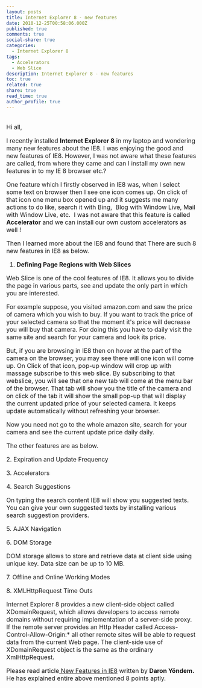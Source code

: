 ```yaml
---
layout: posts
title: Internet Explorer 8 - new features
date: 2010-12-25T00:58:06.000Z
published: true
comments: true
social-share: true
categories:
  - Internet Explorer 8
tags:
  - Accelerators
  - Web Slice
description: Internet Explorer 8 - new features
toc: true
related: true
share: true
read_time: true
author_profile: true
---
```


<p>
				<font size="3"><br />
Hi all,</p>
<p>I recently installed <strong>Internet Explorer 8</strong> in my laptop and wondering many new features about the IE8.&nbsp;I was enjoying the good and new features of IE8. However, I was not aware what these features are called, from where they came and can I install  my own new features in to my IE 8 browser etc.?</p>
<p>One feature which I firstly observed in IE8 was, when I select some text on browser then I see one icon comes up. On click of that icon one menu box opened up and it suggests me many actions to do like, search it with Bing, &nbsp;Blog with Window Live, Mail with Window Live, etc. &nbsp;I&nbsp;was not aware that this feature is called <strong>Accelerator</strong> and we can install our own custom accelerators as well !</p>
<p>Then I learned more about the IE8 and found that There are such 8 new features in IE8 as below.</p>
<ol>
<li><strong>Defining Page Regions with Web Slices </strong></li>
</ol>
<p>Web Slice is one of the cool features of IE8. It allows you to divide the page in various parts, see and update the only part in which you are interested.</p>
<p>For example suppose, you visited amazon.com and saw the price of camera which you wish to buy. If you want to track the price of your selected camera so that the moment it's price will decrease you will buy that camera. For doing this you have to daily visit the same site and search for your camera and look its price.</p>
<p>But, if you are browsing in IE8 then on hover at the part of the camera on the browser, you may see there will one icon will come up. On Click of that icon, pop-up window will crop up with massage subscribe to this web slice. By subscribing to that webslice, you will see that one new tab will come at the menu bar of the browser. That tab will show you the title of the camera and on click of the tab it will show the small pop-up that will display the current updated price of your selected camera. It keeps update automatically without refreshing your browser.</p>
<p>Now you need not go to the whole amazon site, search for your camera and see the current update price daily daily.</p>
<p>The other features are as below.</p>
<p>2.      Expiration and Update Frequency</p>
<p>3.      Accelerators</p>
<p>4.      Search Suggestions</p>
<p>On typing the search content IE8 will show you suggested texts. You can give your own suggested texts by installing various search suggestion providers.</p>
<p>5.      AJAX Navigation</p>
<p>6.      DOM Storage</p>
<p>DOM storage allows to store and retrieve data at client side using unique key. Data size can be up to 10 MB.</p>
<p>7.      Offline and Online Working Modes</p>
<p>8.      XMLHttpRequest Time Outs</p>
<p>Internet Explorer 8 provides a new client-side object called XDomainRequest, which allows developers to access remote domains without requiring implementation of a server-side proxy. If the remote server provides an Http Header called Access-Control-Allow-Origin:* all other remote sites will be able to request data from the current Web page. The client-side use of XDomainRequest object is the same as the ordinary XmlHttpRequest.</p>
<p>Please read article<a href="http://msdn.microsoft.com/en-us/magazine/dd458804.aspx" target="_blank" rel="noopener noreferrer"> New Features in IE8</a> written by <strong>Daron Yöndem. </strong>He has explained entire above mentioned 8 points aptly.<br />
</font>		</p>
